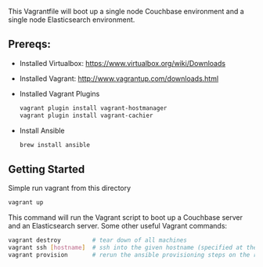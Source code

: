 This Vagrantfile will boot up a single node Couchbase environment and a single node Elasticsearch environment.

Prereqs:
--------

* Installed Virtualbox: https://www.virtualbox.org/wiki/Downloads
* Installed Vagrant: http://www.vagrantup.com/downloads.html
* Installed Vagrant Plugins

    ```sh
    vagrant plugin install vagrant-hostmanager
    vagrant plugin install vagrant-cachier
    ```

* Install Ansible

    ```sh
    brew install ansible
    ```

Getting Started
---------------

Simple run vagrant from this directory

```sh
vagrant up
```
This command will run the Vagrant script to boot up a Couchbase server and an Elasticsearch server. Some other useful Vagrant commands:

```sh
vagrant destroy 		# tear down of all machines
vagrant ssh [hostname]	# ssh into the given hostname (specified at the top of the Vagrantfile)
vagrant provision		# rerun the ansible provisioning steps on the running machines
```